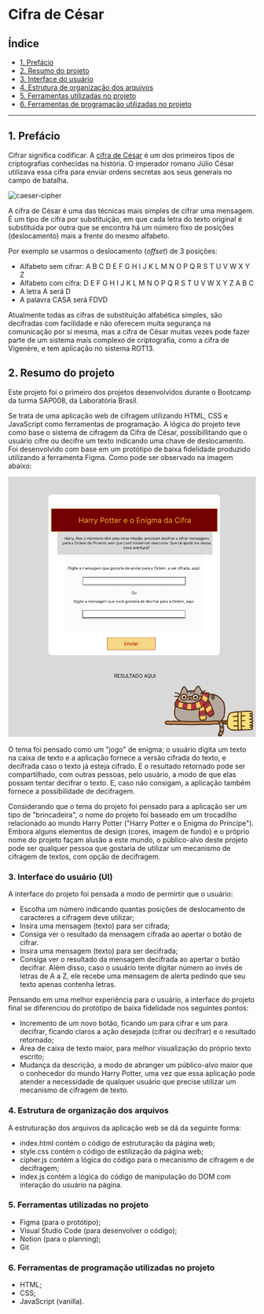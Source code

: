 # Cifra de César

## Índice

* [1. Prefácio](#1-prefácio)
* [2. Resumo do projeto](#2-resumo-do-projeto)
* [3. Interface do usuário](#3-interface-do-usuário)
* [4. Estrutura de organização dos arquivos](#4-estrutura-de-organização)
* [5. Ferramentas utilizadas no projeto](#5-ferramentas-utilizadas)
* [6. Ferramentas de programação utilizadas no projeto](#6-ferramentas-de-programação-utilizadas-no-projeto)

***

## 1. Prefácio

Cifrar significa codificar. A [cifra de César](https://pt.wikipedia.org/wiki/Cifra_de_C%C3%A9sar)
é um dos primeiros tipos de criptografias conhecidas na história.
O imperador romano Júlio César utilizava essa cifra para enviar
ordens secretas aos seus generais no campo de batalha.

![caeser-cipher](https://user-images.githubusercontent.com/11894994/60990999-07ffdb00-a320-11e9-87d0-b7c291bc4cd1.png)

A cifra de César é uma das técnicas mais simples de cifrar uma mensagem. É um
tipo de cifra por substituição, em que cada letra do texto original é
substituida por outra que se encontra há um número fixo de posições
(deslocamento) mais a frente do mesmo alfabeto.

Por exemplo se usarmos o deslocamento (_offset_) de 3 posições:

* Alfabeto sem cifrar: A B C D E F G H I J K L M N O P Q R S T U V W X Y Z
* Alfabeto com cifra:  D E F G H I J K L M N O P Q R S T U V W X Y Z A B C
* A letra A será D
* A palavra CASA será FDVD

Atualmente todas as cifras de substituição alfabética simples, são decifradas
com facilidade e não oferecem muita segurança na comunicação por si mesma,
mas a cifra de César muitas vezes pode fazer parte de um sistema
mais complexo de criptografia, como
a cifra de Vigenère, e tem aplicação no sistema ROT13.

## 2. Resumo do projeto

Este projeto foi o primeiro dos projetos desenvolvidos durante o Bootcamp da turma SAP008, da Laboratória Brasil.

Se trata de uma aplicação web de cifragem utilizando HTML, CSS e JavaScript como ferramentas de programação. A lógica do projeto teve como base o sistema de cifragem da Cifra de César, possibillitando que o usuário cifre ou decifre um texto indicando uma chave de deslocamento.
Foi desenvolvido com base em um protótipo de baixa fidelidade produzido utilizando a ferramenta Figma. Como pode ser observado na imagem abaixo:

![Protótipo Projeto 1](https://github.com/fbasoni/SAP008-cipher/blob/main/Prot%C3%B3tipo%20projeto%20cifra%20de%20c%C3%A9sar.png?raw=true)

O tema foi pensado como um "jogo" de enigma; o usuário digita um texto na caixa de texto e a aplicação fornece a versão cifrada do texto, e decifrada caso o texto já esteja cifrado. E o resultado retornado pode ser compartilhado, com outras pessoas, pelo usuário, a modo de que elas possam tentar decifrar o texto. E, caso não consigam, a aplicação também fornece a possibilidade de decifragem. 

Considerando que o tema do projeto foi pensado para a aplicação ser um tipo de "brincadeira", o nome do projeto foi baseado em um trocadilho relacionado ao mundo Harry Potter ("Harry Potter e o Enigma do Princípe"). Embora alguns elementos de design (cores, imagem de fundo) e o próprio nome do projeto façam alusão a este mundo, o público-alvo deste projeto pode ser qualquer pessoa que gostaria de utilizar um mecanismo de cifragem de textos, com opção de decifragem.

### 3. Interface do usuário (UI)

A interface do projeto foi pensada a modo de permirtir que o usuário:

* Escolha um número indicando quantas posições de deslocamento de caracteres a cifragem deve utilizar;
* Insira uma mensagem (texto) para ser cifrada;
* Consiga ver o resultado da mensagem cifrada ao apertar o botão de cifrar.
* Insira uma mensagem (texto) para ser decifrada;
* Consiga ver o resultado da mensagem decifrada ao apertar o botão decifrar.
Além disso, caso o usuário tente digitar número ao invés de letras de A a Z, ele recebe uma mensagem de alerta pedindo que seu texto apenas contenha letras.

Pensando em uma melhor experiência para o usuário, a interface do projeto final se diferenciou do protótipo de baixa fidelidade nos seguintes pontos:

- Incremento de um novo botão, ficando um para cifrar e um para decifrar, ficando claros a ação desejada (cifrar ou decifrar) e o resultado retornado;
- Área de caixa de texto maior, para melhor visualização do próprio texto escrito;
- Mudança da descrição, a modo de abranger um público-alvo maior que o conhecedor do mundo Harry Potter, uma vez que essa aplicação pode atender a necessidade de qualquer usuário que precise utilizar um mecanismo de cifragem de texto. 

### 4. Estrutura de organização dos arquivos
A estruturação dos arquivos da aplicação web se dá da seguinte forma:
* index.html contém o código de estruturação da página web;
* style.css contém o código de estilização da página web;
* cipher.js contém a lógica do código para o mecanismo de cifragem e de decifragem;
* index.js contém a lógica do código de manipulação do DOM com interação do usuário na página.

### 5. Ferramentas utilizadas no projeto
* Figma (para o protótipo);
* Visual Studio Code (para desenvolver o código);
* Notion (para o planning);
* Git

### 6. Ferramentas de programação utilizadas no projeto 
* HTML;
* CSS;
* JavaScript (vanilla).